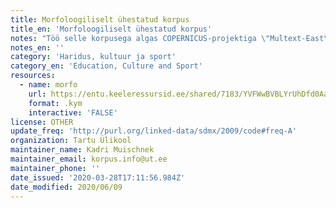 ```yaml
---
title: Morfoloogiliselt ühestatud korpus
title_en: 'Morfoloogiliselt ühestatud korpus'
notes: "Töö selle korpusega algas COPERNICUS-projektiga \"Multext-East\" (1995-1997), mil ühestati G. Orwelli \"1984\". Valdav osa korpusest, 400 000 sõna, ühestati 2002-2003 riikliku sihtprogrammi \"Eesti keel ja rahvuskultuur\" toel. Põhilised tegijad on olnud: Külli Habicht, Heiki-Jaan Kaalep, Neeme Kahusk, Kadri Muishnek, Heili Orav, Andriela Rääbis, Kadri Vider.\r\nhttps://www.cl.ut.ee/korpused/morfkorpus/index.php?lang=et"
notes_en: ''
category: 'Haridus, kultuur ja sport'
category_en: 'Education, Culture and Sport'
resources:
  - name: morfo
    url: https://entu.keeleressursid.ee/shared/7183/YVFWwBVBLYrUhDfd0AaqruNmur90zHRvqDRZwxddvXM8vPG2d3QcOwPrOlfz3se8
    format: .kym
    interactive: 'FALSE'
license: OTHER
update_freq: 'http://purl.org/linked-data/sdmx/2009/code#freq-A'
organization: Tartu Ülikool
maintainer_name: Kadri Muischnek
maintainer_email: korpus.info@ut.ee
maintainer_phone: ''
date_issued: '2020-03-28T17:11:56.984Z'
date_modified: 2020/06/09
---
```


